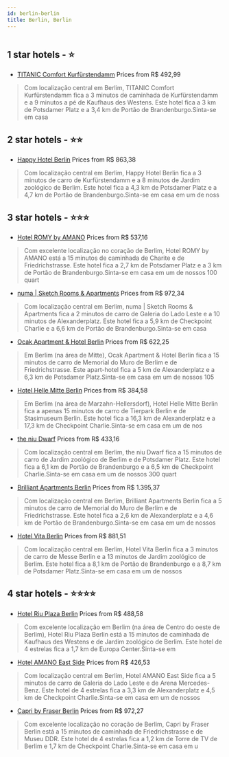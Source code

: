 ```yaml
---
id: berlin-berlin
title: Berlin, Berlin
---
```


<center><img src="https://i.travelapi.com/hotels/70000000/69230000/69222200/69222140/a1dcdd37_z.jpg" alt="" /></center>


##  1 star hotels - ⭐️

-    [TITANIC Comfort Kurfürstendamm](https://us.hurb.com/hotels/berlin/titanic-comfort-kurfurstendamm-HT-V4VY?cmp=18055) Prices from R$ 492,99
   > Com localização central em Berlim, TITANIC Comfort Kurfürstendamm fica a 3 minutos de caminhada de Kurfürstendamm e a 9 minutos a pé de Kaufhaus des Westens.  Este hotel fica a 3 km de Potsdamer Platz e a 3,4 km de Portão de Brandenburgo.Sinta-se em casa 

##  2 star hotels - ⭐️⭐️

-    [Happy Hotel Berlin](https://us.hurb.com/hotels/berlin/happy-hotel-berlin-HT-GZQ8?cmp=18055) Prices from R$ 863,38
   > Com localização central em Berlim, Happy Hotel Berlin fica a 3 minutos de carro de Kurfürstendamm e a 8 minutos de Jardim zoológico de Berlim.  Este hotel fica a 4,3 km de Potsdamer Platz e a 4,7 km de Portão de Brandenburgo.Sinta-se em casa em um de noss

##  3 star hotels - ⭐️⭐️⭐️

-    [Hotel ROMY by AMANO](https://us.hurb.com/hotels/berlin/hotel-romy-by-amano-HT-GBP8?cmp=18055) Prices from R$ 537,16
   > Com excelente localização no coração de Berlim, Hotel ROMY by AMANO está a 15 minutos de caminhada de Charite e de Friedrichstrasse.  Este hotel fica a 2,7 km de Potsdamer Platz e a 3 km de Portão de Brandenburgo.Sinta-se em casa em um de nossos 100 quart
-    [numa | Sketch Rooms & Apartments](https://us.hurb.com/hotels/berlin/numa-sketch-rooms-apartments-HT-FKEM?cmp=18055) Prices from R$ 972,34
   > Com localização central em Berlim, numa | Sketch Rooms & Apartments fica a 2 minutos de carro de Galeria do Lado Leste e a 10 minutos de Alexanderplatz.  Este hotel fica a 5,9 km de Checkpoint Charlie e a 6,6 km de Portão de Brandenburgo.Sinta-se em casa 
-    [Ocak Apartment & Hotel Berlin](https://us.hurb.com/hotels/berlin/ocak-apartment-hotel-berlin-HT-51QE?cmp=18055) Prices from R$ 622,25
   > Em Berlim (na área de Mitte), Ocak Apartment & Hotel Berlin fica a 15 minutos de carro de Memorial do Muro de Berlim e de Friedrichstrasse.  Este apart-hotel fica a 5 km de Alexanderplatz e a 6,3 km de Potsdamer Platz.Sinta-se em casa em um de nossos 105 
-    [Hotel Helle Mitte Berlin](https://us.hurb.com/hotels/berlin/hotel-helle-mitte-berlin-HT-0IO5?cmp=18055) Prices from R$ 384,58
   > Em Berlim (na área de Marzahn-Hellersdorf), Hotel Helle Mitte Berlin fica a apenas 15 minutos de carro de Tierpark Berlin e de Stasimuseum Berlin.  Este hotel fica a 16,3 km de Alexanderplatz e a 17,3 km de Checkpoint Charlie.Sinta-se em casa em um de nos
-    [the niu Dwarf](https://us.hurb.com/hotels/berlin/the-niu-dwarf-HT-O9B3?cmp=18055) Prices from R$ 433,16
   > Com localização central em Berlim, the niu Dwarf fica a 15 minutos de carro de Jardim zoológico de Berlim e de Potsdamer Platz.  Este hotel fica a 6,1 km de Portão de Brandenburgo e a 6,5 km de Checkpoint Charlie.Sinta-se em casa em um de nossos 300 quart
-    [Brilliant Apartments Berlin](https://us.hurb.com/hotels/berlinilliant-apartments-berlin-HT-Y0RT?cmp=18055) Prices from R$ 1.395,37
   > Com localização central em Berlim, Brilliant Apartments Berlin fica a 5 minutos de carro de Memorial do Muro de Berlim e de Friedrichstrasse.  Este hotel fica a 2,6 km de Alexanderplatz e a 4,6 km de Portão de Brandenburgo.Sinta-se em casa em um de nossos
-    [Hotel Vita Berlin](https://us.hurb.com/hotels/berlin/hotel-vita-berlin-HT-3LFA?cmp=18055) Prices from R$ 881,51
   > Com localização central em Berlim, Hotel Vita Berlin fica a 3 minutos de carro de Messe Berlin e a 13 minutos de Jardim zoológico de Berlim.  Este hotel fica a 8,1 km de Portão de Brandenburgo e a 8,7 km de Potsdamer Platz.Sinta-se em casa em um de nossos

##  4 star hotels - ⭐️⭐️⭐️⭐️

-    [Hotel Riu Plaza Berlin](https://us.hurb.com/hotels/berlin/hotel-riu-plaza-berlin-HT-JIPF?cmp=18055) Prices from R$ 488,58
   > Com excelente localização em Berlim (na área de Centro do oeste de Berlim), Hotel Riu Plaza Berlin está a 15 minutos de caminhada de Kaufhaus des Westens e de Jardim zoológico de Berlim.  Este hotel de 4 estrelas fica a 1,7 km de Europa Center.Sinta-se em
-    [Hotel AMANO East Side](https://us.hurb.com/hotels/berlin/hotel-amano-east-side-HT-SZCS?cmp=18055) Prices from R$ 426,53
   > Com localização central em Berlim, Hotel AMANO East Side fica a 5 minutos de carro de Galeria do Lado Leste e de Arena Mercedes-Benz.  Este hotel de 4 estrelas fica a 3,3 km de Alexanderplatz e 4,5 km de Checkpoint Charlie.Sinta-se em casa em um de nossos
-    [Capri by Fraser Berlin](https://us.hurb.com/hotels/berlin/capri-by-fraser-berlin-HT-87RP?cmp=18055) Prices from R$ 972,27
   > Com excelente localização no coração de Berlim, Capri by Fraser Berlin está a 15 minutos de caminhada de Friedrichstrasse e de Museu DDR.  Este hotel de 4 estrelas fica a 1,2 km de Torre de TV de Berlim e 1,7 km de Checkpoint Charlie.Sinta-se em casa em u
